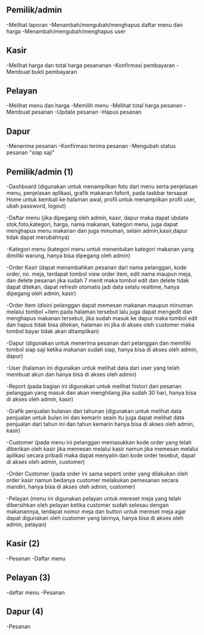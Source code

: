 ## Pemilik/admin

-Melihat laporan
-Menambah/mengubah/menghapus daftar menu dan harga
-Menambah/mengubah/menghapus user

## Kasir

-Melihat harga dan total harga pesananan
-Konfirmasi pembayaran
-Membuat bukti pembayaran

## Pelayan

-Melihat menu dan harga
-Memilih menu
-Melihat total harga pesanan
-Membuat pesanan
-Update pesanan
-Hapus pesanan

## Dapur

-Menerima pesanan
-Konfirmasi terima pesanan
-Mengubah status pesanan "siap saji"

## Pemilik/admin (1)

-Dashboard (digunakan untuk menampilkan foto dari menu serta penjelasan menu, penjelasan aplikasi, grafik makanan faforit, pada taskbar tersapat Home untuk kembali ke halaman awal, profil untuk menampilkan profil user, ubah password, logout)

-Daftar menu (jika dipegang oleh admin, kasir, dapur maka dapat ubdate stok,foto,kategori, harga, nama makanan, kategori menu, juga dapat menghapus menu makanan dan juga minuman, selain admin,kasir,dapur tidak dapat merubahnya)

-Kategori menu (kategori menu untuk menentukan kategori makanan yang dimiliki warung, hanya bisa dipegang oleh admin)

-Order Kasir (dapat menambahkan pesanan dari nama pelanggan, kode order, no. meja, terdapat tombol view order item, edit nama maupun meja, dan delete pesanan jika sudah 7 menit maka tombol edit dan delete tidak dapat ditekan, dapat refresh otomatis jadi data selalu realtime, hanya dipegang oleh admin, kasir)

-Order Item (disini pelanggan dapat memesan makanan maupun minuman melalui tombol +item pada halaman tersebut lalu juga dapat mengedit dan menghapus makanan tersebut, jika sudah masuk ke dapur maka tombol edit dan hapus tidak bisa ditekan, halaman ini jika di akses oleh customer maka tombol bayar tidak akan ditampilkan)

-Dapur (digunakan untuk menerima pesanan dari pelanggan dan memiliki tombol siap saji ketika makanan sudah siap, hanya bisa di akses oleh admin, dapur)

-User (halaman ini digunakan untuk melihat data dari user yang telah membuat akun dan hanya bisa di akses oleh admin)

-Report (pada bagian ini digunakan untuk melihat histori dari pesanan pelanggan yang masuk dan akan menghilang jika sudah 30 hari, hanya bisa di akses oleh admin, kasir)

-Grafik penjualan bulanan dan tahunan (digunakan untuk melihat data penjualan untuk bulan ini dan kemarin seain itu juga dapat melihat data penjualan dari tahun ini dan tahun kemarin hanya bisa di akses oleh admin, kasir)

-Customer (pada menu ini pelanggan memasukkan kode order yang telah diberikan oleh kasir jika memesan melalui kasir namun jika memesan melalui aplikasi secara pribadi maka dapat menyalin dari kode order tesebut, dapat di akses oleh admin, customer)

-Order Customer (pada order ini sama seperti order yang dilakukan oleh order kasir namun bedanya customer melakukan pemesanan secara mandiri, hanya bisa di akses oleh admin, customer)

-Pelayan (menu ini digunakan pelayan untuk mereset meja yang telah dibersihkan oleh pelayan ketika customer sudah selesau dengan makanannya, terdapat nomor meja dan button untuk mereset meja agar dapat digunakan oleh customer yang lainnya, hanya bisa di akses oleh admin, pelayan)

## Kasir (2)

-Pesanan
-Daftar menu

## Pelayan (3)

-daftar menu
-Pesanan

## Dapur (4)

-Pesanan
